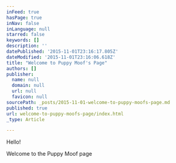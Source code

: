 ```yaml
---
inFeed: true
hasPage: true
inNav: false
inLanguage: null
starred: false
keywords: []
description: ''
datePublished: '2015-11-01T23:16:17.805Z'
dateModified: '2015-11-01T23:16:06.618Z'
title: "Welcome to Puppy Moof's Page"
authors: []
publisher:
  name: null
  domain: null
  url: null
  favicon: null
sourcePath: _posts/2015-11-01-welcome-to-puppy-moofs-page.md
published: true
url: welcome-to-puppy-moofs-page/index.html
_type: Article

---
```

Hello!

Welcome to the Puppy Moof page